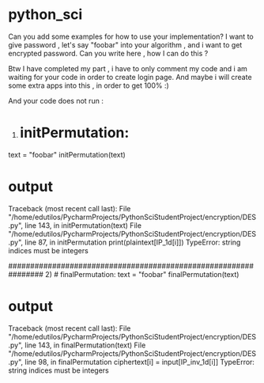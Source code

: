 # python_sci

Can you add some examples for how to use your implementation? 
I want to give password , let's say "foobar" into your algorithm , and i want to get encrypted password. Can you write here , how I can do this ? 


Btw I have completed my part , i have to only comment my code and i am waiting for your code in order to create login page. And maybe i will create some extra apps into this , in order to get 100% :) 


And your code does not run : 
1) # initPermutation: 
text = "foobar"
initPermutation(text)


# output 
Traceback (most recent call last):
  File "/home/edutilos/PycharmProjects/PythonSciStudentProject/encryption/DES.py", line 143, in <module>
    initPermutation(text)
  File "/home/edutilos/PycharmProjects/PythonSciStudentProject/encryption/DES.py", line 87, in initPermutation
    print(plaintext[IP_1d[i]])
TypeError: string indices must be integers



################################################################
2) # finalPermutation: 
text = "foobar"
finalPermutation(text)


# output 
Traceback (most recent call last):
  File "/home/edutilos/PycharmProjects/PythonSciStudentProject/encryption/DES.py", line 143, in <module>
    finalPermutation(text)
  File "/home/edutilos/PycharmProjects/PythonSciStudentProject/encryption/DES.py", line 98, in finalPermutation
    ciphertext[i] = input[IP_inv_1d[i]]
TypeError: string indices must be integers
